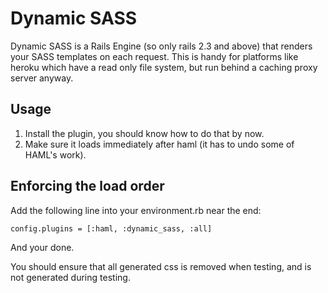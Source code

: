 # Dynamic SASS

Dynamic SASS is a Rails Engine (so only rails 2.3 and above) that renders your SASS templates on each request.
This is handy for platforms like heroku which have a read only file system, but run behind a caching proxy server anyway.

## Usage

1. Install the plugin, you should know how to do that by now.
2. Make sure it loads immediately after haml (it has to undo some of HAML's work).

## Enforcing the load order

Add the following line into your environment.rb near the end:

    config.plugins = [:haml, :dynamic_sass, :all]

And your done.

You should ensure that all generated css is removed when testing, and is not generated during testing.
